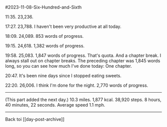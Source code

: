 #2023-11-08-Six-Hundred-and-Sixth

11:35.  23,236.

17:27.  23,788.  I haven't been very productive at all today.

18:09.  24,089.  853 words of progress.

19:15.  24,618.  1,382 words of progress.

19:58.  25,083.  1,847 words of progress.  That's quota.  And a chapter break.  I always stall out on chapter breaks.  The preceding chapter was 1,845 words long, so you can see how much I've done today:  One chapter.

20:47.  It's been nine days since I stopped eating sweets.

22:20.  26,006.  I think I'm done for the night.  2,770 words of progress.

---
(This part added the next day.)  10.3 miles.  1,877 kcal.  38,920 steps.  8 hours, 40 minutes, 22 seconds.  Average speed 1.1 mph.

---
Back toi [[day-post-archive]]